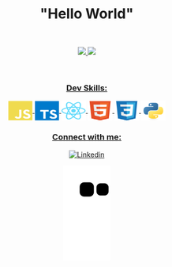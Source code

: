 <h1 align="center">"Hello World"</h1>
<br>
<div>
<p align="center">
  <a href="https://github.com/WellesleyMussolini/" >
  <img height="180em" 
  src="https://github-readme-stats.vercel.app/api?username=wellesleymussolini&show_icons=false&theme=dark&include_all_commits=true&count_private=true" />
  <img height="180em" src="https://github-readme-stats.vercel.app/api/top-langs/?username=wellesleymussolini&layout=compact&langs_count=20&theme=dark" />
</p>
</div>

<div style="display: inline_block"><br>
<h3 align="center">Dev Skills:</h3>
<p align="center">
<img align="center" alt="JS" height="40" width="50" src="https://raw.githubusercontent.com/devicons/devicon/master/icons/javascript/javascript-plain.svg" />
<img  align="center" alt="TS" height="40" width="50" src="https://raw.githubusercontent.com/devicons/devicon/master/icons/typescript/typescript-plain.svg" />
<img  align="center" alt="REACT" height="40" width="50" src="https://raw.githubusercontent.com/devicons/devicon/master/icons/react/react-original.svg" />
<img  align="center" alt="HTML" height="40" width="50" src="https://raw.githubusercontent.com/devicons/devicon/master/icons/html5/html5-original.svg" />
<img  align="center" alt="CSS" height="40" width="50" src="https://raw.githubusercontent.com/devicons/devicon/master/icons/css3/css3-original.svg" />
<img  align="center" alt="PY" height="40" width="50" src="https://raw.githubusercontent.com/devicons/devicon/master/icons/python/python-original.svg" />
</p>
</div>

<div>
<h3 align="center">Connect with me:</h3>
<p align="center">
<a href="https://www.linkedin.com/in/wellesleymussolini/" target="blank">
<img src="https://camo.githubusercontent.com/c00f87aeebbec37f3ee0857cc4c20b21fefde8a96caf4744383ebfe44a47fe3f/68747470733a2f2f696d672e736869656c64732e696f2f62616467652f2d4c696e6b6564496e2d2532333030373742353f7374796c653d666f722d7468652d6261646765266c6f676f3d6c696e6b6564696e266c6f676f436f6c6f723d7768697465" alt="Linkedin" />
</a>
</p>
</div>

<div>
<p align="center">
  <img src="https://github.com/rafaballerini/rafaballerini/raw/output/github-contribution-grid-snake.svg" alt="Snake animation" style="max-width: 100%;" />
</p>
</div>

